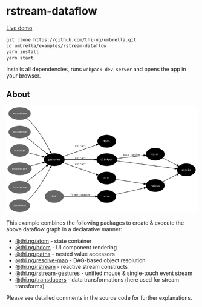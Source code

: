 # rstream-dataflow

[Live demo](http://demo.thi.ng/umbrella/rstream-dataflow/)

```
git clone https://github.com/thi-ng/umbrella.git
cd umbrella/examples/rstream-dataflow
yarn install
yarn start
```

Installs all dependencies, runs `webpack-dev-server` and opens the app in your browser.

## About

![dataflow graph](../../assets/rs-dflow.png)

This example combines the following packages to create & execute the
above dataflow graph in a declarative manner:

- [@thi.ng/atom](https://github.com/thi-ng/umbrella/tree/master/packages/atom) - state container
- [@thi.ng/hdom](https://github.com/thi-ng/umbrella/tree/master/packages/hdom) - UI component rendering
- [@thi.ng/paths](https://github.com/thi-ng/umbrella/tree/master/packages/paths) - nested value accessors
- [@thi.ng/resolve-map](https://github.com/thi-ng/umbrella/tree/master/packages/resolve-map) - DAG-based object resolution
- [@thi.ng/rstream](https://github.com/thi-ng/umbrella/tree/master/packages/rstream) - reactive stream constructs
- [@thi.ng/rstream-gestures](https://github.com/thi-ng/umbrella/tree/master/packages/rstream-gestures) - unified mouse & single-touch event stream
- [@thi.ng/transducers](https://github.com/thi-ng/umbrella/tree/master/packages/transducers) - data transformations (here used for stream transforms)

Please see detailed comments in the source code for further explanations.
